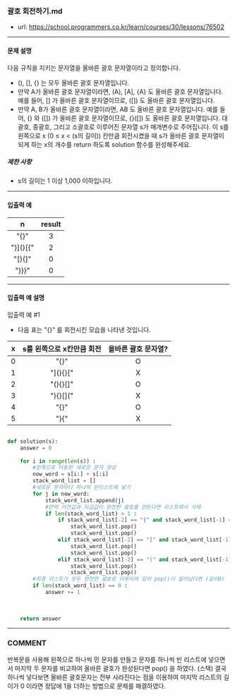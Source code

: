 ### 괄호 회전하기.md

 - url: https://school.programmers.co.kr/learn/courses/30/lessons/76502
 
 --------
 
#### 문제 설명
다음 규칙을 지키는 문자열을 올바른 괄호 문자열이라고 정의합니다.

 - (), [], {} 는 모두 올바른 괄호 문자열입니다.
 - 만약 A가 올바른 괄호 문자열이라면, (A), [A], {A} 도 올바른 괄호 문자열입니다. 예를 들어, [] 가 올바른 괄호 문자열이므로, ([]) 도 올바른 괄호 문자열입니다.
 - 만약 A, B가 올바른 괄호 문자열이라면, AB 도 올바른 괄호 문자열입니다. 예를 들어, {} 와 ([]) 가 올바른 괄호 문자열이므로, {}([]) 도 올바른 괄호 문자열입니다.
대괄호, 중괄호, 그리고 소괄호로 이루어진 문자열 s가 매개변수로 주어집니다. 이 s를 왼쪽으로 x (0 ≤ x < (s의 길이)) 칸만큼 회전시켰을 때 s가 올바른 괄호 문자열이 되게 하는 x의 개수를 return 하도록 solution 함수를 완성해주세요.

##### 제한 사항
 - s의 길이는 1 이상 1,000 이하입니다.
 
--------
 
#### 입출력 예
|n|result|
|:---:|:---:|
|"[](){}"|3|
|"}]()[{"|2|
|"[)(]"|0|
|"}}}"|0|
 
--------

#### 입출력 예 설명
입출력 예 #1

 - 다음 표는 "[](){}" 를 회전시킨 모습을 나타낸 것입니다.

|x|s를 왼쪽으로 x칸만큼 회전|올바른 괄호 문자열?|
|:---:|:---:|:---:|
|0|"[](){}"|O|
|1|"](){}["|X|
|2|"(){}[]"|O|
|3|"){}[]("|X|
|4|"{}[]()"|O|
|5|"}[](){"|X|

```python

def solution(s):
    answer = 0
    
    for i in range(len(s)) :
        #왼쪽으로 이동한 새로운 문자 생성
        now_word = s[i:] + s[:i]
        stack_word_list = []
        #새로운 문자마다 하나씩 빈리스트에 넣기
        for j in now_word:
            stack_word_list.append(j)
            #만약 이전값과 지금값이 완전한 괄호를 만든다면 리스트에서 삭제
            if len(stack_word_list) > 1 :
                if stack_word_list[-2] == "{" and stack_word_list[-1] == "}":
                    stack_word_list.pop()
                    stack_word_list.pop()
                elif stack_word_list[-2] == "[" and stack_word_list[-1] == "]":
                    stack_word_list.pop()
                    stack_word_list.pop()
                elif stack_word_list[-2] == "(" and stack_word_list[-1] == ")":
                    stack_word_list.pop()
                    stack_word_list.pop()
        #최종 리스트가 모두 완전한 괄호로 이루어져 있어 pop()이 일어났다면 (길이0)  정답에 + 1
        if len(stack_word_list) == 0 :
            answer += 1
                
        
    
    return answer

```

------
### COMMENT
반복문을 사용해 왼쪽으로 하나씩 민 문자를 만들고
문자를 하나씩 빈 리스트에 넣으면서 마지막 두 문자를 비교하여 올바른 괄호가 완성된다면 pop() 을 하였다. (스택)
결국 하나씩 넣다보면 올바른 괄호문자는 전부 사라진다는 점을 이용하여 마지막 리스트의 길이가 0 이라면 정답에 1을 더하는 방법으로 문제를 해결하였다.





